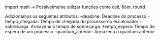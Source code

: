 import math -> Possivelmente utilizar funções como ceil, floor, round

Adicionamos os seguintes atributos:
-deadline: Deadline do processo 
-tempo_chegada: Tempo de chegada do processo no escalonador
-sobrecarga: Armazena o tempo de sobrecarga 
-tempo_espera: Tempo de espera de um processo
-quantum_anterior: Armazena o quantum anterior
